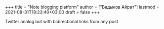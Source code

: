 +++
title = "Note blogging platform"
author = ["Бадыков Айрат"]
lastmod = 2021-08-31T18:23:40+03:00
draft = false
+++

Twitter analog but with bidirectional links from any post
